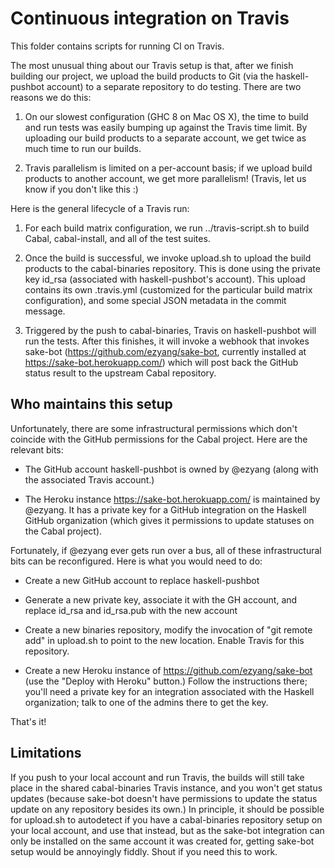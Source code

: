# Continuous integration on Travis

This folder contains scripts for running CI on Travis.

The most unusual thing about our Travis setup is that, after we finish
building our project, we upload the build products to Git (via the
haskell-pushbot account) to a separate repository to do testing.
There are two reasons we do this:

1. On our slowest configuration (GHC 8 on Mac OS X), the time to
   build and run tests was easily bumping up against the Travis time
   limit.  By uploading our build products to a separate account,
   we get twice as much time to run our builds.

2. Travis parallelism is limited on a per-account basis; if we
   upload build products to another account, we get more parallelism!
   (Travis, let us know if you don't like this :)

Here is the general lifecycle of a Travis run:

1. For each build matrix configuration, we run ../travis-script.sh
   to build Cabal, cabal-install, and all of the test suites.

2. Once the build is successful, we invoke upload.sh to upload
   the build products to the cabal-binaries repository.  This is done
   using the private key id_rsa (associated with haskell-pushbot's
   account).  This upload contains its own .travis.yml (customized
   for the particular build matrix configuration), and some special
   JSON metadata in the commit message.

3. Triggered by the push to cabal-binaries, Travis on haskell-pushbot
   will run the tests.  After this finishes, it will invoke a webhook
   that invokes sake-bot (https://github.com/ezyang/sake-bot, currently
   installed at https://sake-bot.herokuapp.com/) which will post
   back the GitHub status result to the upstream Cabal repository.

## Who maintains this setup

Unfortunately, there are some infrastructural permissions which
don't coincide with the GitHub permissions for the Cabal project.
Here are the relevant bits:

* The GitHub account haskell-pushbot is owned by @ezyang (along
  with the associated Travis account.)

* The Heroku instance https://sake-bot.herokuapp.com/ is maintained by @ezyang.
  It has a private key for a GitHub integration on the Haskell
  GitHub organization (which gives it permissions to update
  statuses on the Cabal project).

Fortunately, if @ezyang ever gets run over a bus, all of these
infrastructural bits can be reconfigured.  Here is what you
would need to do:

* Create a new GitHub account to replace haskell-pushbot

* Generate a new private key, associate it with the GH account, and
  replace id_rsa and id_rsa.pub with the new account

* Create a new binaries repository, modify the invocation of
  "git remote add" in upload.sh to point to the new location.
  Enable Travis for this repository.

* Create a new Heroku instance of https://github.com/ezyang/sake-bot
  (use the "Deploy with Heroku" button.)  Follow the instructions
  there; you'll need a private key for an integration associated
  with the Haskell organization; talk to one of the admins there
  to get the key.

That's it!

## Limitations

If you push to your local account and run Travis, the builds will
still take place in the shared cabal-binaries Travis instance, and
you won't get status updates (because sake-bot doesn't have permissions
to update the status update on any repository besides its own.)
In principle, it should be possible for upload.sh to autodetect if you
have a cabal-binaries repository setup on your local account, and use
that instead, but as the sake-bot integration can only be installed
on the same account it was created for, getting sake-bot setup would
be annoyingly fiddly.  Shout if you need this to work.
